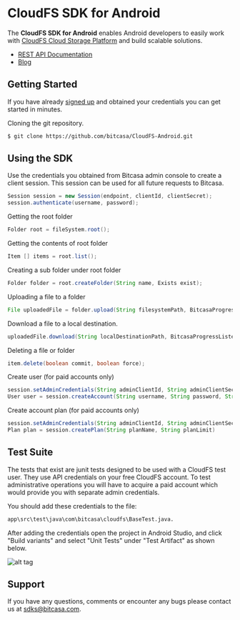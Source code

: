 # CloudFS SDK for Android
  
The **CloudFS SDK for Android** enables Android developers to easily work with [CloudFS Cloud Storage Platform](https://www.bitcasa.com/cloudfs/) and build scalable solutions.

* [REST API Documentation](https://developer.bitcasa.com/cloudfs-api-documentation/)
* [Blog](http://blog.bitcasa.com/) 

## Getting Started

If you have already [signed up](http://access.bitcasa.com/Sign-Up/Info/Prototype/) and obtained your credentials you can get started in minutes.


Cloning the git repository.

  ```bash
  $ git clone https://github.com/bitcasa/CloudFS-Android.git
  ```

## Using the SDK

Use the credentials you obtained from Bitcasa admin console to create a client session. This session can be used for all future requests to Bitcasa.

```java
Session session = new Session(endpoint, clientId, clientSecret);
session.authenticate(username, password);
```

Getting the root folder

```java
Folder root = fileSystem.root();
```

Getting the contents of root folder

```java
Item [] items = root.list();
```

Creating a sub folder under root folder

```java
Folder folder = root.createFolder(String name, Exists exist);
```
Uploading a file to a folder

```java
File uploadedFile = folder.upload(String filesystemPath, BitcasaProgressListener listener, BitcasaRESTConstants.Exists exists);
```

Download a file to a local destination.

```java
uploadedFile.download(String localDestinationPath, BitcasaProgressListener listener);
```

Deleting a file or folder

```java
item.delete(boolean commit, boolean force);
```

Create user (for paid accounts only)

```java
session.setAdminCredentials(String adminClientId, String adminClientSecret);
User user = session.createAccount(String username, String password, String email, String firstName, String lastName, Boolean logInToCreatedUser);
```

Create account plan (for paid accounts only)

```java
session.setAdminCredentials(String adminClientId, String adminClientSecret);
Plan plan = session.createPlan(String planName, String planLimit)
```


## Test Suite

The tests that exist are junit tests designed to be used with a CloudFS test user. They use API credentials on your free CloudFS account. To test administrative operations you will have to acquire a paid account which would provide you with separate admin credentials.  

You should add these credentials to the file:  
  
```bash
app\src\test\java\com\bitcasa\cloudfs\BaseTest.java.
```  
After adding the credentials open the project in Android Studio, and click "Build variants" and select "Unit Tests" under "Test Artifact" as shown below.  

![alt tag](http://tools.android.com/_/rsrc/1423155717194/tech-docs/unit-testing-support/qSxL68MPv5.png?height=365&width=400)

## Support

If you have any questions, comments or encounter any bugs please contact us at sdks@bitcasa.com.
